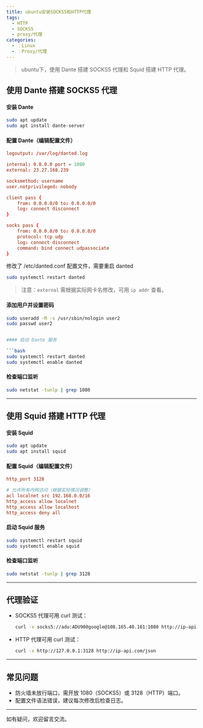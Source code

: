 ```yaml
---
title: ubuntu安装SOCKS5和HTTP代理
tags:
  - HTTP
  - SOCKS5
  - proxy/代理
categories:
  - ：Linux
  - ：Proxy/代理
---
```



> ubuntu下，使用 Dante 搭建 SOCKS5 代理和 Squid 搭建 HTTP 代理。


<!-- more -->

## 使用 Dante 搭建 SOCKS5 代理

#### 安装 Dante
```bash
sudo apt update
sudo apt install dante-server
```

#### 配置 Dante（编辑配置文件）

```conf
logoutput: /var/log/danted.log

internal: 0.0.0.0 port = 1080
external: 23.27.168.239

socksmethod: username
user.notprivileged: nobody

client pass {
    from: 0.0.0.0/0 to: 0.0.0.0/0
    log: connect disconnect
}

socks pass {
    from: 0.0.0.0/0 to: 0.0.0.0/0
    protocol: tcp udp
    log: connect disconnect
    command: bind connect udpassociate
}
```

修改了 /etc/danted.conf 配置文件，需要重启 danted
```bash
sudo systemctl restart danted
```

> 注意：`external` 需根据实际网卡名修改，可用 `ip addr` 查看。

#### 添加用户并设置密码
```bash
sudo useradd -M -s /usr/sbin/nologin user2
sudo passwd user2
```


```bash

#### 启动 Dante 服务

```bash
sudo systemctl restart danted
sudo systemctl enable danted
```

#### 检查端口监听

```bash
sudo netstat -tunlp | grep 1080
```

---

## 使用 Squid 搭建 HTTP 代理

#### 安装 Squid

```bash
sudo apt update
sudo apt install squid
```

#### 配置 Squid（编辑配置文件）

```conf
http_port 3128

# 允许所有内网访问（根据实际情况调整）
acl localnet src 192.168.0.0/16
http_access allow localnet
http_access allow localhost
http_access deny all
```

#### 启动 Squid 服务

```bash
sudo systemctl restart squid
sudo systemctl enable squid
```

#### 检查端口监听

```bash
sudo netstat -tunlp | grep 3128
```

---

## 代理验证

- SOCKS5 代理可用 curl 测试：

  ```bash
  curl -x socks5://adu:ADU908google@108.165.40.161:1080 http://ip-api.com/json
  ```

- HTTP 代理可用 curl 测试：

  ```bash
  curl -x http://127.0.0.1:3128 http://ip-api.com/json
  ```

---

## 常见问题

- 防火墙未放行端口，需开放 1080（SOCKS5）或 3128（HTTP）端口。
- 配置文件语法错误，建议每次修改后检查日志。

---

如有疑问，欢迎留言交流。

